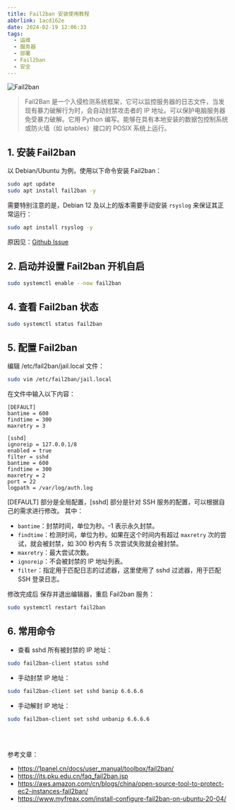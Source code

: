 ```yaml
---
title: Fail2ban 安装使用教程
abbrlink: 1acd162e
date: 2024-02-19 12:06:33
tags:
  - 运维
  - 服务器
  - 部署
  - Fail2ban
  - 安全
---
```


![Fail2ban](https://pic4.zhimg.com/80/v2-3e60fbb2f9b8a948d82344a200fee833_1440w.webp)

> Fail2Ban 是一个入侵检测系统框架，它可以监控服务器的日志文件，当发现有暴力破解行为时，会自动封禁攻击者的 IP 地址。可以保护电脑服务器免受暴力破解。它用 Python 编写。能够在具有本地安装的数据包控制系统或防火墙（如 iptables）接口的 POSIX 系统上运行。

## 1. 安装 Fail2ban

以 Debian/Ubuntu 为例，使用以下命令安装 Fail2ban：
```bash
sudo apt update
sudo apt install fail2ban -y
```

需要特别注意的是，Debian 12 及以上的版本需要手动安装 `rsyslog` 来保证其正常运行：
```bash
sudo apt install rsyslog -y
```
原因见：[Github Issue](https://github.com/fail2ban/fail2ban/issues/3292)

## 2. 启动并设置 Fail2ban 开机自启

```bash
sudo systemctl enable --now fail2ban
```

## 4. 查看 Fail2ban 状态

```bash
sudo systemctl status fail2ban
```

## 5. 配置 Fail2ban

编辑 /etc/fail2ban/jail.local 文件：
```bash
sudo vim /etc/fail2ban/jail.local
```

在文件中输入以下内容：
```
[DEFAULT]
bantime = 600
findtime = 300
maxretry = 3

[sshd]
ignoreip = 127.0.0.1/8
enabled = true
filter = sshd
bantime = 600
findtime = 300
maxretry = 2
port = 22
logpath = /var/log/auth.log
```

[DEFAULT] 部分是全局配置，[sshd] 部分是针对 SSH 服务的配置，可以根据自己的需求进行修改。
其中：
- `bantime`：封禁时间，单位为秒。-1 表示永久封禁。
- `findtime`：检测时间，单位为秒。如果在这个时间内有超过 `maxretry` 次的尝试，就会被封禁，如 300 秒内有 5 次尝试失败就会被封禁。
- `maxretry`：最大尝试次数。
- `ignoreip`：不会被封禁的 IP 地址列表。
- `filter`：指定用于匹配日志的过滤器，这里使用了 sshd 过滤器，用于匹配 SSH 登录日志。

修改完成后 保存并退出编辑器，重启 Fail2ban 服务：
```bash
sudo systemctl restart fail2ban
```

## 6. 常用命令

- 查看 sshd 所有被封禁的 IP 地址：
```bash
sudo fail2ban-client status sshd
```

- 手动封禁 IP 地址：
```bash
sudo fail2ban-client set sshd banip 6.6.6.6
```

- 手动解封 IP 地址：
```bash
sudo fail2ban-client set sshd unbanip 6.6.6.6
```


<br><br>


参考文章：
- https://1panel.cn/docs/user_manual/toolbox/fail2ban/
- https://its.pku.edu.cn/faq_fail2ban.jsp
- https://aws.amazon.com/cn/blogs/china/open-source-tool-to-protect-ec2-instances-fail2ban/
- https://www.myfreax.com/install-configure-fail2ban-on-ubuntu-20-04/
